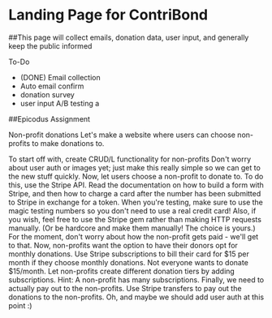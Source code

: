 # Landing Page for ContriBond

##This page will collect emails, donation data, user input, and generally keep the public informed

To-Do
* (DONE) Email collection
* Auto email confirm
* donation survey
* user input A/B testing a


##Epicodus Assignment

Non-profit donations
Let's make a website where users can choose non-profits to make donations to.

To start off with, create CRUD/L functionality for non-profits Don't worry about user auth or images yet; just make this really simple so we can get to the new stuff quickly.
Now, let users choose a non-profit to donate to. To do this, use the Stripe API. Read the documentation on how to build a form with Stripe, and then how to charge a card after the number has been submitted to Stripe in exchange for a token. When you're testing, make sure to use the magic testing numbers so you don't need to use a real credit card! Also, if you wish, feel free to use the Stripe gem rather than making HTTP requests manually. (Or be hardcore and make them manually! The choice is yours.) For the moment, don't worry about how the non-profit gets paid - we'll get to that.
Now, non-profits want the option to have their donors opt for monthly donations. Use Stripe subscriptions to bill their card for $15 per month if they choose monthly donations.
Not everyone wants to donate $15/month. Let non-profits create different donation tiers by adding subscriptions. Hint: A non-profit has many subscriptions.
Finally, we need to actually pay out to the non-profits. Use Stripe transfers to pay out the donations to the non-profits.
Oh, and maybe we should add user auth at this point :)

